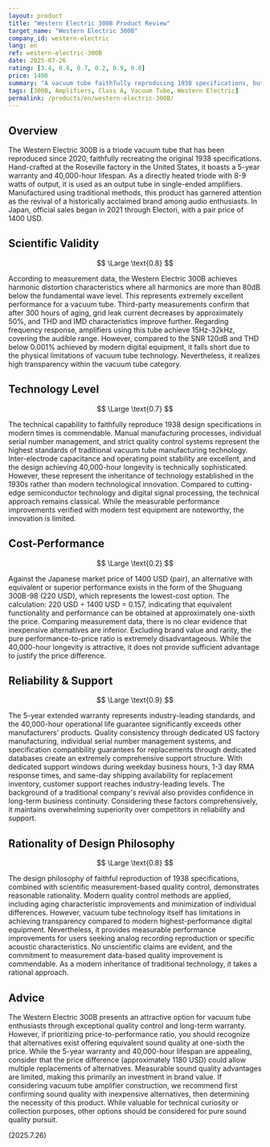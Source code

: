 ```yaml
---
layout: product
title: "Western Electric 300B Product Review"
target_name: "Western Electric 300B"
company_id: western-electric
lang: en
ref: western-electric-300B
date: 2025-07-26
rating: [3.4, 0.8, 0.7, 0.2, 0.9, 0.8]
price: 1400
summary: "A vacuum tube faithfully reproducing 1938 specifications, but extremely expensive compared to modern alternatives"
tags: [300B, Amplifiers, Class A, Vacuum Tube, Western Electric]
permalink: /products/en/western-electric-300B/
---
```

## Overview

The Western Electric 300B is a triode vacuum tube that has been reproduced since 2020, faithfully recreating the original 1938 specifications. Hand-crafted at the Roseville factory in the United States, it boasts a 5-year warranty and 40,000-hour lifespan. As a directly heated triode with 8-9 watts of output, it is used as an output tube in single-ended amplifiers. Manufactured using traditional methods, this product has garnered attention as the revival of a historically acclaimed brand among audio enthusiasts. In Japan, official sales began in 2021 through Electori, with a pair price of 1400 USD.

## Scientific Validity

$$ \Large \text{0.8} $$

According to measurement data, the Western Electric 300B achieves harmonic distortion characteristics where all harmonics are more than 80dB below the fundamental wave level. This represents extremely excellent performance for a vacuum tube. Third-party measurements confirm that after 300 hours of aging, grid leak current decreases by approximately 50%, and THD and IMD characteristics improve further. Regarding frequency response, amplifiers using this tube achieve 15Hz-32kHz, covering the audible range. However, compared to the SNR 120dB and THD below 0.001% achieved by modern digital equipment, it falls short due to the physical limitations of vacuum tube technology. Nevertheless, it realizes high transparency within the vacuum tube category.

## Technology Level

$$ \Large \text{0.7} $$

The technical capability to faithfully reproduce 1938 design specifications in modern times is commendable. Manual manufacturing processes, individual serial number management, and strict quality control systems represent the highest standards of traditional vacuum tube manufacturing technology. Inter-electrode capacitance and operating point stability are excellent, and the design achieving 40,000-hour longevity is technically sophisticated. However, these represent the inheritance of technology established in the 1930s rather than modern technological innovation. Compared to cutting-edge semiconductor technology and digital signal processing, the technical approach remains classical. While the measurable performance improvements verified with modern test equipment are noteworthy, the innovation is limited.

## Cost-Performance

$$ \Large \text{0.2} $$

Against the Japanese market price of 1400 USD (pair), an alternative with equivalent or superior performance exists in the form of the Shuguang 300B-98 (220 USD), which represents the lowest-cost option. The calculation: 220 USD ÷ 1400 USD = 0.157, indicating that equivalent functionality and performance can be obtained at approximately one-sixth the price. Comparing measurement data, there is no clear evidence that inexpensive alternatives are inferior. Excluding brand value and rarity, the pure performance-to-price ratio is extremely disadvantageous. While the 40,000-hour longevity is attractive, it does not provide sufficient advantage to justify the price difference.

## Reliability & Support

$$ \Large \text{0.9} $$

The 5-year extended warranty represents industry-leading standards, and the 40,000-hour operational life guarantee significantly exceeds other manufacturers' products. Quality consistency through dedicated US factory manufacturing, individual serial number management systems, and specification compatibility guarantees for replacements through dedicated databases create an extremely comprehensive support structure. With dedicated support windows during weekday business hours, 1-3 day RMA response times, and same-day shipping availability for replacement inventory, customer support reaches industry-leading levels. The background of a traditional company's revival also provides confidence in long-term business continuity. Considering these factors comprehensively, it maintains overwhelming superiority over competitors in reliability and support.

## Rationality of Design Philosophy

$$ \Large \text{0.8} $$

The design philosophy of faithful reproduction of 1938 specifications, combined with scientific measurement-based quality control, demonstrates reasonable rationality. Modern quality control methods are applied, including aging characteristic improvements and minimization of individual differences. However, vacuum tube technology itself has limitations in achieving transparency compared to modern highest-performance digital equipment. Nevertheless, it provides measurable performance improvements for users seeking analog recording reproduction or specific acoustic characteristics. No unscientific claims are evident, and the commitment to measurement data-based quality improvement is commendable. As a modern inheritance of traditional technology, it takes a rational approach.

## Advice

The Western Electric 300B presents an attractive option for vacuum tube enthusiasts through exceptional quality control and long-term warranty. However, if prioritizing price-to-performance ratio, you should recognize that alternatives exist offering equivalent sound quality at one-sixth the price. While the 5-year warranty and 40,000-hour lifespan are appealing, consider that the price difference (approximately 1180 USD) could allow multiple replacements of alternatives. Measurable sound quality advantages are limited, making this primarily an investment in brand value. If considering vacuum tube amplifier construction, we recommend first confirming sound quality with inexpensive alternatives, then determining the necessity of this product. While valuable for technical curiosity or collection purposes, other options should be considered for pure sound quality pursuit.

(2025.7.26)